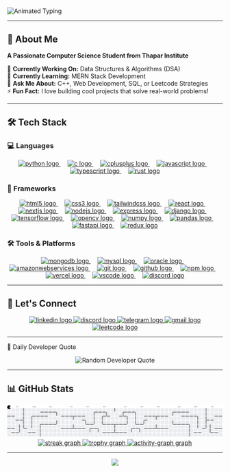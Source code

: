 # <div align="center">
  <img src="https://readme-typing-svg.herokuapp.com?font=Kalam&size=40&duration=3000&pause=1000&color=39FF14&center=true&vCenter=true&width=600&height=100&lines=Hello+Developers!+%F0%9F%91%8B;I+am+Priyansh" alt="Animated Typing" />
</div>

---



## 🚀 About Me

**A Passionate Computer Science Student from Thapar Institute**

🔭 **Currently Working On:** Data Structures & Algorithms (DSA)  
🌱 **Currently Learning:** MERN Stack Development  
💬 **Ask Me About:** C++, Web Development, SQL, or Leetcode Strategies  
⚡ **Fun Fact:** I love building cool projects that solve real-world problems!

---

## 🛠️ Tech Stack

### 💻 Languages
<div align="center">
  <a href="https://www.python.org" target="_blank">
    <img src="https://cdn.jsdelivr.net/gh/devicons/devicon/icons/python/python-original.svg" height="60" alt="python logo"  />
  </a>
  <img width="12" />
  <a href="https://en.wikipedia.org/wiki/C_(programming_language)" target="_blank">
    <img src="https://cdn.jsdelivr.net/gh/devicons/devicon/icons/c/c-original.svg" height="60" alt="c logo"  />
  </a>
  <img width="12" />
  <a href="https://isocpp.org" target="_blank">
    <img src="https://cdn.jsdelivr.net/gh/devicons/devicon/icons/cplusplus/cplusplus-original.svg" height="60" alt="cplusplus logo"  />
  </a>
  <img width="12" />
  <a href="https://developer.mozilla.org/en-US/docs/Web/JavaScript" target="_blank">
    <img src="https://cdn.jsdelivr.net/gh/devicons/devicon/icons/javascript/javascript-original.svg" height="60" alt="javascript logo"  />
  </a>
  <img width="12" />
  <a href="https://www.typescriptlang.org" target="_blank">
    <img src="https://skillicons.dev/icons?i=ts" height="60" alt="typescript logo"  />
  </a>
  <img width="12" />
  <a href="https://www.rust-lang.org" target="_blank">
    <img src="https://skillicons.dev/icons?i=rust" height="60" alt="rust logo"  />
  </a>
</div>

### 🚀 Frameworks
<div align="center">
  <a href="https://developer.mozilla.org/en-US/docs/Web/HTML" target="_blank">
    <img src="https://cdn.jsdelivr.net/gh/devicons/devicon/icons/html5/html5-original.svg" height="60" alt="html5 logo"  />
  </a>
  <img width="12" />
  <a href="https://developer.mozilla.org/en-US/docs/Web/CSS" target="_blank">
    <img src="https://cdn.jsdelivr.net/gh/devicons/devicon/icons/css3/css3-original.svg" height="60" alt="css3 logo"  />
  </a>
  <img width="12" />
  <a href="https://tailwindcss.com" target="_blank">
    <img src="https://cdn.simpleicons.org/tailwindcss/06B6D4" height="60" alt="tailwindcss logo"  />
  </a>
  <img width="12" />
  <a href="https://reactjs.org" target="_blank">
    <img src="https://cdn.jsdelivr.net/gh/devicons/devicon/icons/react/react-original.svg" height="60" alt="react logo"  />
  </a>
  <img width="12" />
  <a href="https://nextjs.org" target="_blank">
    <img src="https://cdn.jsdelivr.net/gh/devicons/devicon/icons/nextjs/nextjs-original.svg" height="60" alt="nextjs logo"  />
  </a>
  <img width="12" />
  <a href="https://nodejs.org" target="_blank">
    <img src="https://cdn.jsdelivr.net/gh/devicons/devicon/icons/nodejs/nodejs-original.svg" height="60" alt="nodejs logo"  />
  </a>
  <img width="12" />
  <a href="https://expressjs.com" target="_blank">
    <img src="https://skillicons.dev/icons?i=express" height="60" alt="express logo"  />
  </a>
  <img width="12" />
  <a href="https://www.djangoproject.com" target="_blank">
    <img src="https://skillicons.dev/icons?i=django" height="60" alt="django logo"  />
  </a>
  <img width="12" />
  <a href="https://www.tensorflow.org" target="_blank">
    <img src="https://cdn.jsdelivr.net/gh/devicons/devicon/icons/tensorflow/tensorflow-original.svg" height="60" alt="tensorflow logo"  />
  </a>
  <img width="12" />
  <a href="https://opencv.org" target="_blank">
    <img src="https://cdn.jsdelivr.net/gh/devicons/devicon/icons/opencv/opencv-original.svg" height="60" alt="opencv logo"  />
  </a>
  <img width="12" />
  <a href="https://numpy.org" target="_blank">
    <img src="https://cdn.jsdelivr.net/gh/devicons/devicon/icons/numpy/numpy-original.svg" height="60" alt="numpy logo"  />
  </a>
  <img width="12" />
  <a href="https://pandas.pydata.org" target="_blank">
    <img src="https://cdn.jsdelivr.net/gh/devicons/devicon/icons/pandas/pandas-original.svg" height="60" alt="pandas logo"  />
  </a>
  <img width="12" />
  <a href="https://fastapi.tiangolo.com" target="_blank">
    <img src="https://cdn.jsdelivr.net/gh/devicons/devicon/icons/fastapi/fastapi-original.svg" height="60" alt="fastapi logo"  />
  </a>
  <img width="12" />
  <a href="https://redux.js.org" target="_blank">
    <img src="https://cdn.jsdelivr.net/gh/devicons/devicon/icons/redux/redux-original.svg" height="60" alt="redux logo"  />
  </a>
</div>

### 🛠️ Tools & Platforms
<div align="center">
  <a href="https://www.mongodb.com" target="_blank">
    <img src="https://cdn.jsdelivr.net/gh/devicons/devicon/icons/mongodb/mongodb-original.svg" height="60" alt="mongodb logo"  />
  </a>
  <img width="12" />
  <a href="https://www.mysql.com" target="_blank">
    <img src="https://cdn.jsdelivr.net/gh/devicons/devicon/icons/mysql/mysql-original.svg" height="60" alt="mysql logo"  />
  </a>
  <img width="12" />
  <a href="https://www.oracle.com/database/" target="_blank">
    <img src="https://cdn.jsdelivr.net/gh/devicons/devicon/icons/oracle/oracle-original.svg" height="60" alt="oracle logo"  />
  </a>
  <img width="12" />
  <a href="https://aws.amazon.com" target="_blank">
    <img src="https://skillicons.dev/icons?i=aws" height="60" alt="amazonwebservices logo"  />
  </a>
  <img width="12" />
  <a href="https://git-scm.com" target="_blank">
    <img src="https://cdn.jsdelivr.net/gh/devicons/devicon/icons/git/git-original.svg" height="60" alt="git logo"  />
  </a>
  <img width="12" />
  <a href="https://github.com" target="_blank">
    <img src="https://skillicons.dev/icons?i=github" height="60" alt="github logo"  />
  </a>
  <img width="12" />
  <a href="https://www.npmjs.com" target="_blank">
    <img src="https://cdn.jsdelivr.net/gh/devicons/devicon/icons/npm/npm-original-wordmark.svg" height="60" alt="npm logo"  />
  </a>
  <img width="12" />
  <a href="https://vercel.com" target="_blank">
    <img src="https://skillicons.dev/icons?i=vercel" height="60" alt="vercel logo"  />
  </a>
  <img width="12" />
  <a href="https://code.visualstudio.com" target="_blank">
    <img src="https://cdn.jsdelivr.net/gh/devicons/devicon/icons/vscode/vscode-original.svg" height="60" alt="vscode logo"  />
  </a>
  <img width="12" />
  <a href="https://discord.com" target="_blank">
    <img src="https://cdn.simpleicons.org/discord/5865F2" height="60" alt="discord logo"  />
  </a>
</div>

---

## 🤝 Let's Connect

<div align="center">
  <a href="https://linkedin.com/in/priyanshgoel" target="_blank">
    <img src="https://img.shields.io/static/v1?message=LinkedIn&logo=linkedin&label=&color=0077B5&logoColor=white&labelColor=&style=for-the-badge" height="25" alt="linkedin logo"  />
  </a>
  <a href="https://discord.com/users/priyanshgoel0401" target="_blank">
    <img src="https://img.shields.io/static/v1?message=Discord&logo=discord&label=&color=7289DA&logoColor=white&labelColor=&style=for-the-badge" height="25" alt="discord logo"  />
  </a>
  <a href="https://t.me/priyanshgoel0401" target="_blank">
    <img src="https://img.shields.io/static/v1?message=Telegram&logo=telegram&label=&color=2CA5E0&logoColor=white&labelColor=&style=for-the-badge" height="25" alt="telegram logo"  />
  </a>
  <a href="mailto:priyanshgoel0401@gmail.com">
    <img src="https://img.shields.io/static/v1?message=Gmail&logo=gmail&label=&color=D14836&logoColor=white&labelColor=&style=for-the-badge" height="25" alt="gmail logo"  />
  </a>
  <a href="https://leetcode.com/priyansh_0401" target="_blank">
    <img src="https://img.shields.io/static/v1?message=LeetCode&logo=leetcode&label=&color=FFA116&logoColor=white&labelColor=&style=for-the-badge" height="25" alt="leetcode logo"  />
  </a>
</div>

---


💭 Daily Developer Quote
<div align="center">
  <img src="https://quotes-github-readme.vercel.app/api?type=horizontal&theme=transparent" alt="Random Developer Quote" />
</div>


---

## 📊 GitHub Stats

<a href="https://github.com/priyansh0401" target="_blank">
  <picture>
    <source media="(prefers-color-scheme: dark)" srcset="https://raw.githubusercontent.com/priyansh0401/priyansh0401/output/pacman-contribution-graph-dark.svg">
    <source media="(prefers-color-scheme: light)" srcset="https://raw.githubusercontent.com/priyansh0401/priyansh0401/output/pacman-contribution-graph.svg">
    <img alt="pacman contribution graph" src="https://raw.githubusercontent.com/priyansh0401/priyansh0401/output/pacman-contribution-graph.svg">
  </picture>
</a>

<div align="center">
  
  <a href="https://github.com/priyansh0401" target="_blank">
    <img src="https://streak-stats.demolab.com?user=priyansh0401&locale=en&mode=daily&theme=github_dark&hide_border=false&border_radius=5&order=3" height="150" alt="streak graph"  />
  </a>
  <a href="https://github.com/priyansh0401" target="_blank">
    <img src="https://github-profile-trophy.vercel.app?username=priyansh0401&theme=darkhub&column=-1&row=1&margin-w=8&margin-h=8&no-bg=false&no-frame=false&order=4" height="150" alt="trophy graph"  />
  </a>
  <a href="https://github.com/priyansh0401" target="_blank">
    <img src="https://github-readme-activity-graph.vercel.app/graph?username=priyansh0401&radius=16&theme=github-dark&area=true&order=5&color=2dba4e&hide_title=false&line=2dba4e&point=2dba4e&title_color=2dba4e&area_color=2dba4e" height="300" alt="activity-graph graph"  />
  </a>
</div>

---

<div align="center">
  <img src="https://profile-counter.glitch.me/priyansh0401/count.svg?"  />
</div>
